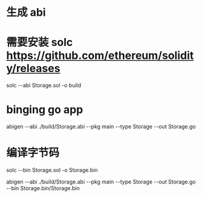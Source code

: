 
# 生成 abi
# 需要安装 solc https://github.com/ethereum/solidity/releases
solc --abi Storage.sol -o build

# binging go app
abigen --abi ./build/Storage.abi --pkg main --type Storage --out Storage.go

# 编译字节码
solc --bin Storage.sol -o Storage.bin

abigen --abi ./build/Storage.abi --pkg main --type Storage --out Storage.go --bin Storage.bin/Storage.bin